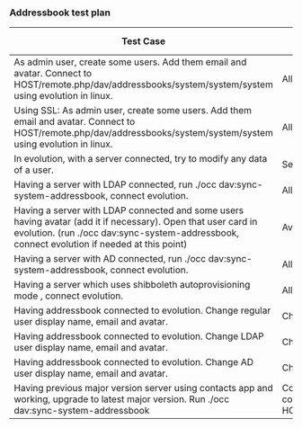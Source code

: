 ### Addressbook test plan



| Test Case                                | Expected Result                          | Result | Related Comment |
| ---------------------------------------- | ---------------------------------------- | ------ | --------------- |
| As admin user, create some users. Add them email and avatar. Connect to HOST/remote.php/dav/addressbooks/system/system/system using evolution in linux. | All users appear with their data correct. |        |                 |
| Using SSL: As admin user, create some users. Add them email and avatar. Connect to HOST/remote.php/dav/addressbooks/system/system/system using evolution in linux. | All users appear with their data correct. |        |                 |
| In evolution, with a server connected, try to modify any data of a user. | Server answers 403 forbidden and nothing is modified. |        |                 |
| Having a server with LDAP connected, run ./occ dav:sync-system-addressbook, connect evolution. | All LDAP users appear.                   |        |                 |
| Having a server with LDAP connected and some users having avatar (add it if necessary). Open that user card in evolution. (run ./occ dav:sync-system-addressbook, connect evolution if needed at this point) | Avatar appears.                          |        |                 |
| Having a server with AD connected, run ./occ dav:sync-system-addressbook, connect evolution. | All AD users appear.                     |        |                 |
| Having a server which uses shibboleth autoprovisioning mode , connect evolution. | All shibboleth  users appear.                     |        |                 |
| Having addressbook connected to evolution. Change regular user display name, email and avatar. | Changes appear in evolution.             |        |                 |
| Having addressbook connected to evolution. Change LDAP user display name, email and avatar. | Changes appear in evolution.             |        |                 |
| Having addressbook connected to evolution. Change AD user display name, email and avatar. | Changes appear in evolution.             |        |                 |
| Having previous major version server using contacts app and working, upgrade to latest major version. Run ./occ dav:sync-system-addressbook | Contacts app is disabled and contacts are still available when connecting to HOST/remote.php/dav/addressbooks/system/system/system. |        |                 |



